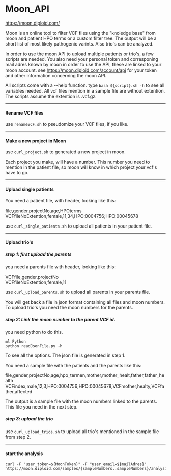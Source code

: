 # Moon_API
https://moon.diploid.com/

Moon is an online tool to filter VCF files using the "knoledge base" from moon and patient HPO terms or a custom filter tree. The output will be a short list of most likely pathogenic varints. Also trio's can be analyzed.

In order to use the moon API to upload multiple patients or trio's, a few scripts are needed. 
You also need your personal token and corresponing mail adres known by moon in order to use the API, these are linked to your moon account.
see https://moon.diploid.com/account/api for your token and other information concerning the moon API.

All scripts come with a --help function. type ``` bash ${script}.sh -h ``` to see all variables needed.
All vcf files mention in a sample file are without extention. 
The scripts assume the extention is .vcf.gz.
___________________________________________________________________
#### Rename VCF files
use ``` renameVCF.sh ``` to pseudomize your VCF files, if you like.

____________________________________________________________________
#### Make a new project in Moon
use ```curl_project.sh``` to generated a new project in  moon.

Each project you make, will have a number. This number you need to mention in the patient file, so moon will know in which project your vcf's have to go.

___________________________________________________________________
#### Upload single patients
You need a patient file, with header, looking like this:

file,gender,projectNo,age,HPOterms                                                                                    
VCFfileNoExtention,female,11,34,HPO:0004756;HPO:00045678

use ```curl_single_patients.sh``` to upload all patients in your patient file.

__________________________________________________________________
#### Upload trio's
##### step 1: first upload the parents
you need a parents file with header, looking like this:

VCFfile,gender,projectNo                                                                    
VCFfileNoExtention,female,11

use ```curl_upload_parents.sh``` to upload all parents in your parents file.

You will get back a file in json format containing all files and moon numbers. To upload trio's you need the moon numbers for the parents.

##### step 2: Link the moon number to the parent VCF id.
you need python to do this.
```
ml Python
python readJsonFile.py -h
```
To see all the options. The json file is generated in step 1.

You need a sample file with the patients and the parents like this:

file,gender,projectNo,age,hpo_termen,mother,mother_healt,father,father_health
VCFindex,male,12,3,HPO:0004756;HPO:00045678,VCFmother,healty,VCFfather,affected

The output is a sample file with the moon numbers linked to the parents. This file you need in the next step. 

##### step 3: upload the trio


use ```curl_upload_trios.sh``` to upload all trio's mentioned in the sample file from step 2.

____________________________________________________________________

#### start the analysis

```
curl -F "user_token=${MoonToken}" -F "user_email=${mailAdres}" https://moon.diploid.com/samples/{sampleNumbers..sampleNumbers}/analysis.json
```
